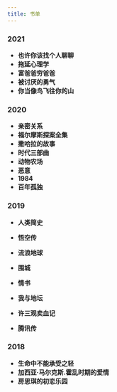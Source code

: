 ```yaml
---
title: 书单
---
```


### 2021

- **也许你该找个人聊聊**
- **拖延心理学**
- **富爸爸穷爸爸**
- **被讨厌的勇气**
- **你当像鸟飞往你的山**

### 2020

- **亲密关系**
- **福尔摩斯探案全集**
- **撒哈拉的故事**
- **时代三部曲**
- **动物农场**
- **恶意**
- **1984**
- **百年孤独**

### 2019

- **人类简史**

- **悟空传**
- **流浪地球**
- **围城**
- **情书**
- **我与地坛**
- **许三观卖血记**
- **腾讯传**

### 2018

- **生命中不能承受之轻**
- **加西亚·马尔克斯.霍乱时期的爱情**
- **房思琪的初恋乐园**